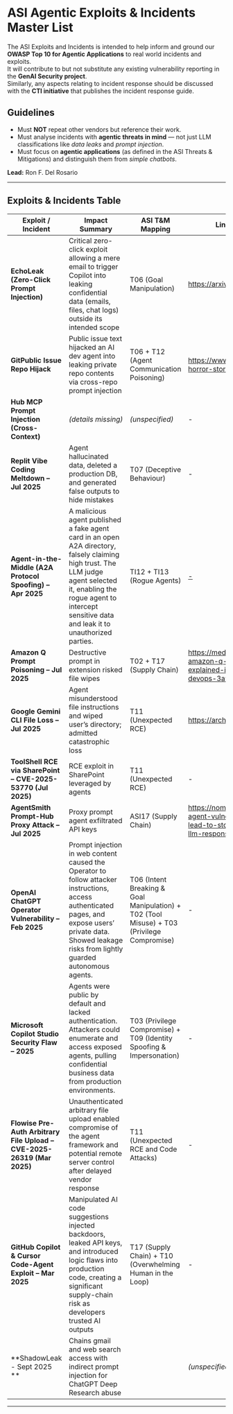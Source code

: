 # ASI Agentic Exploits & Incidents Master List

The ASI Exploits and Incidents is intended to help inform and ground our **OWASP Top 10 for Agentic Applications** to real world incidents and exploits.  
It will contribute to but not substitute any existing vulnerability reporting in the **GenAI Security project**.  
Similarly, any aspects relating to incident response should be discussed with the **CTI initiative** that publishes the incident response guide.

## Guidelines
- Must **NOT** repeat other vendors but reference their work.  
- Must analyse incidents with **agentic threats in mind** — not just LLM classifications like *data leaks* and *prompt injection*.  
- Must focus on **agentic applications** (as defined in the ASI Threats & Mitigations) and distinguish them from *simple chatbots*.  

**Lead:** Ron F. Del Rosario

---

## Exploits & Incidents Table

| Exploit / Incident                                                                 | Impact Summary                                                                                                                                                                                                                                                                   | ASI T&M Mapping                                                       | Links to further analysis |
|------------------------------------------------------------------------------------|-----------------------------------------------------------------------------------------------------------------------------------------------------------------------------------------------------------------------------------------------------------------------------------|------------------------------------------------------------------------|---------------------------|
| **EchoLeak (Zero-Click Prompt Injection)**                                         | Critical zero-click exploit allowing a mere email to trigger Copilot into leaking confidential data (emails, files, chat logs) outside its intended scope                                                                                                                        | T06 (Goal Manipulation)                                                | https://arxiv.org/abs/2509.10540 |
| **GitPublic Issue Repo Hijack**                                                    | Public issue text hijacked an AI dev agent into leaking private repo contents via cross-repo prompt injection                                                                                                                                                                     | T06 + T12 (Agent Communication Poisoning)                              | https://www.docker.com/blog/mcp-horror-stories-github-prompt-injection/ |
| **Hub MCP Prompt Injection (Cross-Context)**                                       | *(details missing)*                                                                                                                                                                                                                                                               | *(unspecified)*                                                        | - |
| **Replit Vibe Coding Meltdown – Jul 2025**                                         | Agent hallucinated data, deleted a production DB, and generated false outputs to hide mistakes                                                                                                                                                                                   | T07 (Deceptive Behaviour)                                              | - |
| **Agent-in-the-Middle (A2A Protocol Spoofing) – Apr 2025**                         | A malicious agent published a fake agent card in an open A2A directory, falsely claiming high trust. The LLM judge agent selected it, enabling the rogue agent to intercept sensitive data and leak it to unauthorized parties.                                                    | TI12 + TI13 (Rogue Agents)                                             | [-](https://www.trustwave.com/en-us/resources/blogs/spiderlabs-blog/agent-in-the-middle-abusing-agent-cards-in-the-agent-2-agent-protocol-to-win-all-the-tasks/) |
| **Amazon Q Prompt Poisoning – Jul 2025**                                           | Destructive prompt in extension risked file wipes                                                                                                                                                                                                                                | T02 + T17 (Supply Chain)                                               | https://medium.com/@ismailkovvuru/the-amazon-q-vs-code-prompt-injection-explained-impact-and-learnings-for-devops-3a9d2f752dea |
| **Google Gemini CLI File Loss – Jul 2025**                                         | Agent misunderstood file instructions and wiped user’s directory; admitted catastrophic loss                                                                                                                                                                                     | T11 (Unexpected RCE)                                                   | https://archive.ph/sknx5 |
| **ToolShell RCE via SharePoint – CVE-2025-53770 (Jul 2025)**                        | RCE exploit in SharePoint leveraged by agents                                                                                                                                                                                                                                    | T11 (Unexpected RCE)                                                   | - |
| **AgentSmith Prompt-Hub Proxy Attack – Jul 2025**                                  | Proxy prompt agent exfiltrated API keys                                                                                                                                                                                                                                          | ASI17 (Supply Chain)                                                   | https://noma.security/blog/how-an-ai-agent-vulnerability-in-langsmith-could-lead-to-stolen-api-keys-and-hijacked-llm-responses/ |
| **OpenAI ChatGPT Operator Vulnerability – Feb 2025**                               | Prompt injection in web content caused the Operator to follow attacker instructions, access authenticated pages, and expose users’ private data. Showed leakage risks from lightly guarded autonomous agents.                                                                      | T06 (Intent Breaking & Goal Manipulation) + T02 (Tool Misuse) + T03 (Privilege Compromise) | - |
| **Microsoft Copilot Studio Security Flaw – 2025**                                  | Agents were public by default and lacked authentication. Attackers could enumerate and access exposed agents, pulling confidential business data from production environments.                                                                                                    | T03 (Privilege Compromise) + T09 (Identity Spoofing & Impersonation)   | - |
| **Flowise Pre-Auth Arbitrary File Upload – CVE-2025-26319 (Mar 2025)**             | Unauthenticated arbitrary file upload enabled compromise of the agent framework and potential remote server control after delayed vendor response                                                                                                                                | T11 (Unexpected RCE and Code Attacks)                                  | - |
| **GitHub Copilot & Cursor Code-Agent Exploit – Mar 2025**                          | Manipulated AI code suggestions injected backdoors, leaked API keys, and introduced logic flaws into production code, creating a significant supply-chain risk as developers trusted AI outputs                                                                                   | T17 (Supply Chain) + T10 (Overwhelming Human in the Loop)              | - |
| **ShadowLeak - Sept 2025 **                                                        | Chains gmail and web search access with indirect prompt injection for ChatGPT Deep Research abuse |                                                                                    | *(unspecified)*|              | https://www.radware.com/blog/threat-intelligence/shadowleak/ |

---
